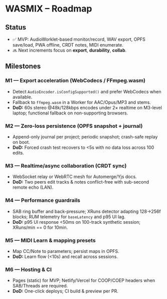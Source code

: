 # WASMIX – Roadmap

## Status
- ✅ MVP: AudioWorklet-based monitor/record, WAV export, OPFS save/load, PWA offline, CRDT notes, MIDI enumerate.
- 🔜 Next increments focus on **export**, **durability**, **collab**.

## Milestones
### M1 — Export acceleration (WebCodecs / FFmpeg.wasm)
- Detect `AudioEncoder.isConfigSupported()` and prefer WebCodecs when available.
- Fallback to `ffmpeg.wasm` in a Worker for AAC/Opus/MP3 and stems.
- **DoD:** 60s stereo @48k/128kbps encodes under 2× realtime on M3-level laptop; functional fallback on non-supporting browsers.

### M2 — Zero‑loss persistence (OPFS snapshot + journal)
- Append-only journal per project; periodic snapshot; crash-safe replay on boot.
- **DoD:** Forced crash test recovers to <5s with no data loss across 100 edits.

### M3 — Realtime/async collaboration (CRDT sync)
- WebSocket relay or WebRTC mesh for Automerge/Yjs docs.
- **DoD:** Two peers edit tracks & notes conflict-free with sub-second remote echo (LAN).

### M4 — Performance guardrails
- SAB ring buffer and back-pressure; XRuns detector adapting 128→256f blocks; RUM telemetry for `baseLatency` and p95 UI lag.
- **DoD:** p95 UI response <50ms on 100-track synthetic session; XRuns/min == 0 for 10min.

### M5 — MIDI Learn & mapping presets
- Map CC/Note to parameters; persist maps in OPFS.
- **DoD:** Learn flow (<10s) and recall across sessions.

### M6 — Hosting & CI
- Pages (static) for MVP; Netlify/Vercel for COOP/COEP headers when SAB/Threads are required.
- **DoD:** One-click deploys; CI build & preview per PR.
